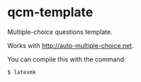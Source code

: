 # qcm-template
Multiple-choice questions template.

Works with http://auto-multiple-choice.net.

You can compile this with the command:
```bash
$ latexmk
```
